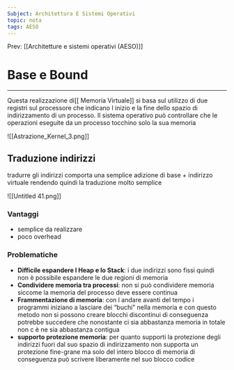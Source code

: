 ```yaml
---
Subject: Architettura E Sistemi Operativi
topic: nota
tags: AESO
---
```


Prev: [[Architetture e sistemi operativi (AESO)]]

# Base e Bound
---
Questa realizzazione di[[ Memoria Virtuale]] si basa sul utilizzo di due registri sul processore che indicano l inizio e la fine dello spazio di indirizzamento di un processo. Il sistema operativo può controllare che le operazioni eseguite da un processo tocchino solo la sua memoria

![[Astrazione_Kernel_3.png]]

## Traduzione indirizzi

tradurre gli indirizzi comporta una semplice adizione di base + indirizzo virtuale rendendo quindi la traduzione molto semplice

![[Untitled 41.png]]

### Vantaggi

- semplice da realizzare
- poco overhead

### Problematiche

- **Difficile espandere l Heap e lo Stack**: i due indirizzi sono fissi quindi non è possibile espandere le due regioni di memoria
- **Condividere memoria tra processi**: non si può condividere memoria siccome la memoria del processo deve essere continua
- **Frammentazione di memoria**: con l andare avanti del tempo i programmi iniziano a lasciare dei “buchi” nella memoria e con questo metodo non si possono creare blocchi discontinui di conseguenza potrebbe succedere che nonostante ci sia abbastanza memoria in totale non c è ne sia abbastanza contigua
- **supporto protezione memoria**: per quanto supporti la protezione degli indirizzi fuori dal suo spazio di indirizzamento non supporta un protezione fine-grane ma solo del intero blocco di memoria di conseguenza può scrivere liberamente nel suo blocco codice
